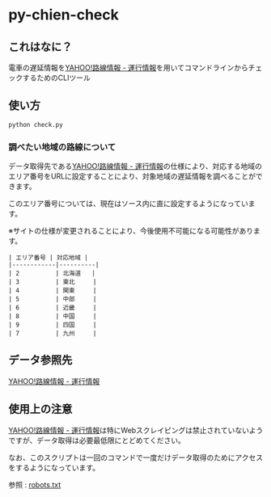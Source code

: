 # py-chien-check



## これはなに？ 

電車の遅延情報を[YAHOO!路線情報 - 運行情報](https://transit.yahoo.co.jp/traininfo/top)を用いてコマンドラインからチェックするためのCLIツール



## 使い方

```bash
python check.py
```



### 調べたい地域の路線について

データ取得先である[YAHOO!路線情報 - 運行情報](https://transit.yahoo.co.jp/traininfo/top)の仕様により、対応する地域のエリア番号をURLに設定することにより、対象地域の遅延情報を調べることができます。

このエリア番号については、現在はソース内に直に設定するようになっています。

※サイトの仕様が変更されることにより、今後使用不可能になる可能性があります。

```
| エリア番号 | 対応地域 |
|------------|----------|
| 2          | 北海道   |
| 3          | 東北     |
| 4          | 関東     |
| 5          | 中部     |
| 6          | 近畿     |
| 8          | 中国     |
| 9          | 四国     |
| 7          | 九州     |
```



## データ参照先

[YAHOO!路線情報 - 運行情報](https://transit.yahoo.co.jp/traininfo/top)



## 使用上の注意

[YAHOO!路線情報 - 運行情報](https://transit.yahoo.co.jp/traininfo/top)は特にWebスクレイピングは禁止されていないようですが、データ取得は必要最低限にとどめてください。<br>

なお、このスクリプトは一回のコマンドで一度だけデータ取得のためにアクセスをするようになっています。

参照 : [robots.txt](https://transit.yahoo.co.jp/robots.txt)


